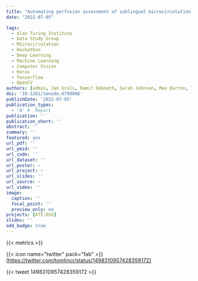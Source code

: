 ```yaml
---
title: "Automating perfusion assessment of sublingual microcirculation in critical illness"
date: "2022-07-05"

tags:
  - Alan Turing Institute
  - Data Study Group
  - Microcirculation
  - Hackathon
  - Deep Learning
  - Machine Learning
  - Computer Vision
  - Keras
  - Tensorflow
  - OpenCV
authors: [admin, Jan Grols, Ramit Debnath, Sarah Johnson, Max Barton, Tianyu Han, Seyedeh Nazanin Khatami, Giacomo Baldo, Aniketh Ramesh, Diego Cammarano, Kashif Rajpoot]
doi: '10.5281/zenodo.6799096'
publishDate: '2022-07-05'
publication_types:
  - '4' #  Report
publication: ''
publication_short: ''
abstract: ''
summary: ''
featured: yes
url_pdf: ''
url_pmid: ''
url_code: ''
url_dataset: ''
url_poster: ~
url_project: ~
url_slides: ''
url_source: ~
url_video: ''
image:
  caption: ''
  focal_point: ''
  preview_only: no
projects: [ATI-DSG]
slides: ''
add_badge: true
---
```


{{< metrics >}}

{{< icon name="twitter" pack="fab" >}} [https://twitter.com/tomlincr/status/1498310957428359172]  

{{< tweet 1498310957428359172 >}}